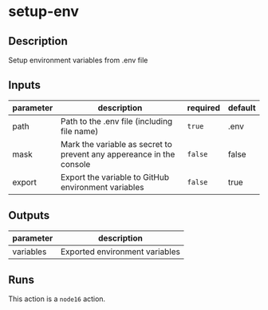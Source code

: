 # setup-env

<!-- action-docs-description -->
## Description

Setup environment variables from .env file
<!-- action-docs-description -->

<!-- action-docs-inputs -->
## Inputs

| parameter | description | required | default |
| --- | --- | --- | --- |
| path | Path to the .env file (including file name) | `true` | .env |
| mask | Mark the variable as secret to prevent any appereance in the console | `false` | false |
| export | Export the variable to GitHub environment variables | `false` | true |
<!-- action-docs-inputs -->

<!-- action-docs-outputs -->
## Outputs

| parameter | description |
| --- | --- |
| variables | Exported environment variables |
<!-- action-docs-outputs -->

<!-- action-docs-runs -->
## Runs

This action is a `node16` action.
<!-- action-docs-runs -->
